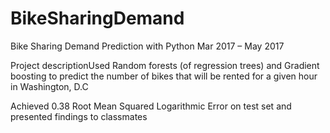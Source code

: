 # BikeSharingDemand
Bike Sharing Demand Prediction with Python
Mar 2017 – May 2017

Project descriptionUsed Random forests (of regression trees) and Gradient boosting to predict the number of bikes that will be rented for a given hour in Washington, D.C

Achieved 0.38 Root Mean Squared Logarithmic Error on test set and presented findings to classmates
